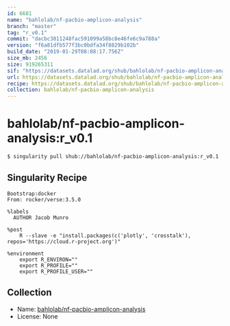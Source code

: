 ```yaml
---
id: 6681
name: "bahlolab/nf-pacbio-amplicon-analysis"
branch: "master"
tag: "r_v0.1"
commit: "dacbc3811248fac591099a58bc8e46fe6c9a788a"
version: "f6a81dfb577f3bc0bdfa34f8829b102b"
build_date: "2019-01-29T08:08:17.756Z"
size_mb: 2456
size: 919265311
sif: "https://datasets.datalad.org/shub/bahlolab/nf-pacbio-amplicon-analysis/r_v0.1/2019-01-29-dacbc381-f6a81dfb/f6a81dfb577f3bc0bdfa34f8829b102b.simg"
url: https://datasets.datalad.org/shub/bahlolab/nf-pacbio-amplicon-analysis/r_v0.1/2019-01-29-dacbc381-f6a81dfb/
recipe: https://datasets.datalad.org/shub/bahlolab/nf-pacbio-amplicon-analysis/r_v0.1/2019-01-29-dacbc381-f6a81dfb/Singularity
collection: bahlolab/nf-pacbio-amplicon-analysis
---
```


# bahlolab/nf-pacbio-amplicon-analysis:r_v0.1

```bash
$ singularity pull shub://bahlolab/nf-pacbio-amplicon-analysis:r_v0.1
```

## Singularity Recipe

```singularity
Bootstrap:docker
From: rocker/verse:3.5.0

%labels
  AUTHOR Jacob Munro

%post
    R --slave -e "install.packages(c('plotly', 'crosstalk'), repos='https://cloud.r-project.org')"

%environment
    export R_ENVIRON=""
    export R_PROFILE=""
    export R_PROFILE_USER=""
```

## Collection

 - Name: [bahlolab/nf-pacbio-amplicon-analysis](https://github.com/bahlolab/nf-pacbio-amplicon-analysis)
 - License: None

